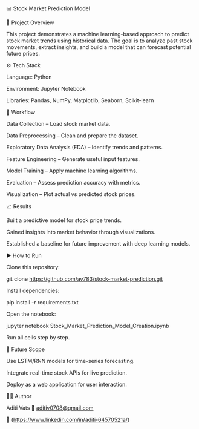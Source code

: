 📊 Stock Market Prediction Model

📌 Project Overview

This project demonstrates a machine learning-based approach to predict stock market trends using historical data. The goal is to analyze past stock movements, extract insights, and build a model that can forecast potential future prices.

⚙️ Tech Stack

Language: Python

Environment: Jupyter Notebook

Libraries: Pandas, NumPy, Matplotlib, Seaborn, Scikit-learn

🚀 Workflow

Data Collection – Load stock market data.

Data Preprocessing – Clean and prepare the dataset.

Exploratory Data Analysis (EDA) – Identify trends and patterns.

Feature Engineering – Generate useful input features.

Model Training – Apply machine learning algorithms.

Evaluation – Assess prediction accuracy with metrics.

Visualization – Plot actual vs predicted stock prices.

📈 Results

Built a predictive model for stock price trends.

Gained insights into market behavior through visualizations.

Established a baseline for future improvement with deep learning models.

▶️ How to Run

Clone this repository:

git clone https://github.com/av783/stock-market-prediction.git


Install dependencies:

pip install -r requirements.txt


Open the notebook:

jupyter notebook Stock_Market_Prediction_Model_Creation.ipynb


Run all cells step by step.

📌 Future Scope

Use LSTM/RNN models for time-series forecasting.

Integrate real-time stock APIs for live prediction.

Deploy as a web application for user interaction.

👩‍💻 Author

Aditi Vats
📧 aditiv0708@gmail.com

🔗 (https://www.linkedin.com/in/aditi-64570521a/)
